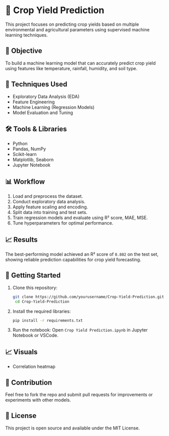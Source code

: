 # 🌾 Crop Yield Prediction

This project focuses on predicting crop yields based on multiple environmental and agricultural parameters using supervised machine learning techniques.

## 📌 Objective

To build a machine learning model that can accurately predict crop yield using features like temperature, rainfall, humidity, and soil type.

## 🧠 Techniques Used

- Exploratory Data Analysis (EDA)
- Feature Engineering
- Machine Learning (Regression Models)
- Model Evaluation and Tuning

## 🛠️ Tools & Libraries

- Python
- Pandas, NumPy
- Scikit-learn
- Matplotlib, Seaborn
- Jupyter Notebook

## 📊 Workflow

1. Load and preprocess the dataset.
2. Conduct exploratory data analysis.
3. Apply feature scaling and encoding.
4. Split data into training and test sets.
5. Train regression models and evaluate using R² score, MAE, MSE.
6. Tune hyperparameters for optimal performance.

## 📈 Results

The best-performing model achieved an R² score of `0.802` on the test set, showing reliable prediction capabilities for crop yield forecasting.

## 🚀 Getting Started

1. Clone this repository:
   ```bash
   git clone https://github.com/yourusername/Crop-Yield-Prediction.git
    cd Crop-Yield-Prediction
   ```

2. Install the required libraries:
   ```bash
   pip install -r requirements.txt
   ```

3. Run the notebook:
   Open `Crop Yield Prediction.ipynb` in Jupyter Notebook or VSCode.

## 📈 Visuals

- Correlation heatmap

## 🤝 Contribution

Feel free to fork the repo and submit pull requests for improvements or experiments with other models.

## 📄 License

This project is open source and available under the MIT License.
